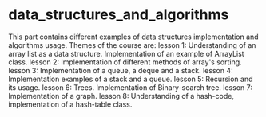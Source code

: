 # data_structures_and_algorithms
This part contains different examples of data structures implementation and algorithms usage.
Themes of the course are: 
lesson 1: Understanding of an array list as a data structure. Implementation of an example of ArrayList class.
lesson 2: Implementation of different methods of array's sorting.
lesson 3: Implementation of a queue, a deque and a stack.
lesson 4: Implementation examples of a stack and a queue.
lesson 5: Recursion and its usage.
lesson 6: Trees. Implementation of Binary-search tree.
lesson 7: Implementation of a graph.
lesson 8: Understanding of a hash-code, implementation of a hash-table class.

